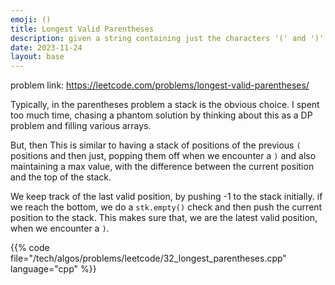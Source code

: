 ```yaml
---
emoji: ()
title: Longest Valid Parentheses
description: given a string containing just the characters '(' and ')', find the length of the longest valid (well-formed) parentheses substring.
date: 2023-11-24
layout: base
---
```

problem link: https://leetcode.com/problems/longest-valid-parentheses/

Typically, in the parentheses problem a stack is the obvious choice. I spent too much time, chasing a phantom solution by thinking about this as a DP problem and filling various arrays.

But, then This is similar to having a stack of positions of the previous `(` positions and then just, popping them off when we encounter a `)` and also maintaining a max value, with the difference between the current position and the top of the stack.

We keep track of the last valid position, by pushing -1 to the stack initially. if we reach the bottom, we do a `stk.empty()` check and then push the current position to the stack. This makes sure that, we are the latest valid position, when we encounter a `)`.


{{% code file="/tech/algos/problems/leetcode/32_longest_parentheses.cpp" language="cpp" %}}
